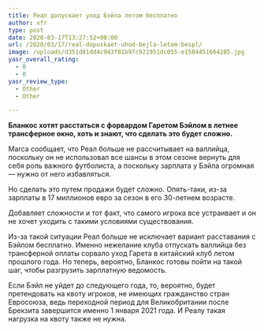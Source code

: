 ```yaml
---
title: Реал допускает уход Бэйла летом бесплатно
author: xfr
type: post
date: 2020-03-17T13:27:52+00:00
url: /2020/03/17/real-dopuskaet-uhod-bejla-letom-bespl/
image: /uploads/d351d81dd4c943f81b97c921951dc055-e1584451664285.jpg
yasr_overall_rating:
  - 0
  - 0
yasr_review_type:
  - Other
  - Other

---
```

**Бланкос хотят расстаться с форвардом Гаретом Бэйлом в летнее трансферное окно, хоть и знают, что сделать это будет сложно.**

Marca сообщает, что Реал больше не рассчитывает на валлийца, поскольку он не использовал все шансы в этом сезоне вернуть для себя роль важного футболиста, а поскольку зарплата у Бэйла огромная &#8212; нужно от него избавляться.

Но сделать это путем продажи будет сложно. Опять-таки, из-за зарплаты в 17 миллионов евро за сезон в его 30-летнем возрасте.

Добавляет сложности и тот факт, что самого игрока все устраивает и он не хочет уходить с такими условиями существования.

Из-за такой ситуации Реал больше не исключает вариант расставания с Бэйлом бесплатно. Именно нежелание клуба отпускать валлийца без трансферной оплаты сорвало уход Гарета в китайский клуб летом прошлого года. Но теперь, вероятно, Бланкос готовы пойти на такой шаг, чтобы разгрузить зарплатную ведомость.

Если Бэйл не уйдет до следующего года, то, вероятно, будет претендовать на квоту игроков, не имеющих гражданство стран Евросоюза, ведь переходной период для Великобритании после Брекзита завершится именно 1 января 2021 года. И Реалу такая нагрузка на квоту также не нужна.